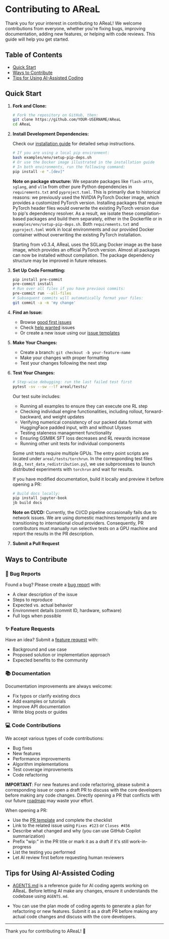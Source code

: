 # Contributing to AReaL

Thank you for your interest in contributing to AReaL! We welcome contributions from
everyone, whether you're fixing bugs, improving documentation, adding new features, or
helping with code reviews. This guide will help you get started.

## Table of Contents

- [Quick Start](#quick-start)
- [Ways to Contribute](#ways-to-contribute)
- [Tips for Using AI-Assisted Coding](#tips-for-using-ai-assisted-coding)

## Quick Start

1. **Fork and Clone:**

   ```bash
   # Fork the repository on GitHub, then:
   git clone https://github.com/YOUR-USERNAME/AReaL
   cd AReaL
   ```

1. **Install Development Dependencies:**

   Check our
   [installation guide](https://inclusionai.github.io/AReaL/tutorial/installation.html)
   for detailed setup instructions.

   ```bash
   # If you are using a local pip environment:
   bash examples/env/setup-pip-deps.sh
   # Or use the Docker image illustrated in the installation guide
   # In both environments, run the following command:
   pip install -e ".[dev]"
   ```

   **Note on package structure:** We separate packages like `flash-attn`, `sglang`, and
   `vllm` from other pure Python dependencies in `requirements.txt` and
   `pyproject.toml`. This is primarily due to historical reasons: we previously used the
   NVIDIA PyTorch Docker image, which provides a customized PyTorch version. Installing
   packages that require PyTorch header files would overwrite the existing PyTorch
   version due to pip's dependency resolver. As a result, we isolate these
   compilation-based packages and build them separately, either in the Dockerfile or in
   `examples/env/setup-pip-deps.sh`. Both `requirements.txt` and `pyproject.toml` work
   in local environments and our provided Docker container without overwriting the
   existing PyTorch installation.

   Starting from v0.3.4, AReaL uses the SGLang Docker image as the base image, which
   provides an official PyTorch version. Almost all packages can now be installed
   without compilation. The package dependency structure may be improved in future
   releases.

1. **Set Up Code Formatting:**

   ```bash
   pip install pre-commit
   pre-commit install
   # Run over all files if you have previous commits:
   pre-commit run --all-files
   # Subsequent commits will automatically format your files:
   git commit -a -m 'my change'
   ```

1. **Find an Issue:**

   - Browse
     [good first issues](https://github.com/inclusionAI/AReaL/labels/good%20first%20issue)
   - Check [help wanted](https://github.com/inclusionAI/AReaL/labels/help%20wanted)
     issues
   - Or create a new issue using our
     [issue templates](https://github.com/inclusionAI/AReaL/issues/new/choose)

1. **Make Your Changes:**

   - Create a branch: `git checkout -b your-feature-name`
   - Make your changes with proper formatting
   - Test your changes following the next step

1. **Test Your Changes:**

   ```bash
   # Step-wise debugging: run the last failed test first
   pytest -sv --sw --lf areal/tests/
   ```

   Our test suite includes:

   - Running all examples to ensure they can execute one RL step
   - Checking individual engine functionalities, including rollout, forward-backward,
     and weight updates
   - Verifying numerical consistency of our packed data format with HuggingFace padded
     input, with and without Ulysses
   - Testing staleness management functionality
   - Ensuring GSM8K SFT loss decreases and RL rewards increase
   - Running other unit tests for individual components

   Some unit tests require multiple GPUs. The entry point scripts are located under
   `areal/tests/torchrun`. In the corresponding test files (e.g.,
   `test_data_redistribution.py`), we use subprocesses to launch distributed experiments
   with `torchrun` and wait for results.

   If you have modified documentation, build it locally and preview it before opening a
   PR:

   ```bash
   # Build docs locally:
   pip install jupyter-book
   jb build docs
   ```

   **Note on CI/CD:** Currently, the CI/CD pipeline occasionally fails due to network
   issues. We are using domestic machines temporarily and are transitioning to
   international cloud providers. Consequently, PR contributors must manually run
   selective tests on a GPU machine and report the results in the PR description.

1. **Submit a Pull Request**

## Ways to Contribute

### 🐛 Bug Reports

Found a bug? Please create a
[bug report](https://github.com/inclusionAI/AReaL/issues/new?template=bug.md) with:

- A clear description of the issue
- Steps to reproduce
- Expected vs. actual behavior
- Environment details (commit ID, hardware, software)
- Full logs when possible

### ✨ Feature Requests

Have an idea? Submit a
[feature request](https://github.com/inclusionAI/AReaL/issues/new?template=feature.md)
with:

- Background and use case
- Proposed solution or implementation approach
- Expected benefits to the community

### 📚 Documentation

Documentation improvements are always welcome:

- Fix typos or clarify existing docs
- Add examples or tutorials
- Improve API documentation
- Write blog posts or guides

### 💻 Code Contributions

We accept various types of code contributions:

- Bug fixes
- New features
- Performance improvements
- Algorithm implementations
- Test coverage improvements
- Code refactoring

**IMPORTANT**: For new features and code refactoring, please submit a corresponding
issue or open a draft PR to discuss with the core developers before making any code
changes. Directly opening a PR that conflicts with our future [roadmap](ROADMAP.md) may
waste your effort.

When opening a PR:

- Use the [PR template](.github/PULL_REQUEST_TEMPLATE.md) and complete the checklist
- Link to the related issue using `Fixes #123` or `Closes #456`
- Describe what changed and why (you can use GitHub Copilot summarization)
- Prefix "wip:" in the PR title or mark it as a draft if it's still work-in-progress
- List the testing you performed
- Let AI review first before requesting human reviewers

## Tips for Using AI-Assisted Coding

- [AGENTS.md](AGENTS.md) is a reference guide for AI coding agents working on AReaL.
  Before letting AI make any changes, ensure it understands the codebase using
  `AGENTS.md`.

- You can use the plan mode of coding agents to generate a plan for refactoring or new
  features. Submit it as a draft PR before making any actual code changes and discuss
  with the core developers.

______________________________________________________________________

Thank you for contributing to AReaL! 🙏
